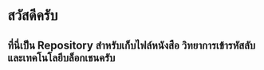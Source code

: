# สวัสดีครับ 
## ที่นี่เป็น Repository สำหรับเก็บไฟล์หนังสือ วิทยาการเข้ารหัสลับและเทคโนโลยีบล็อกเชนครับ 

